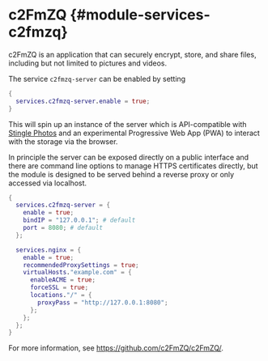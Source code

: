 # c2FmZQ {#module-services-c2fmzq}

c2FmZQ is an application that can securely encrypt, store, and share files,
including but not limited to pictures and videos.

The service `c2fmzq-server` can be enabled by setting
```nix
{
  services.c2fmzq-server.enable = true;
}
```
This will spin up an instance of the server which is API-compatible with
[Stingle Photos](https://stingle.org) and an experimental Progressive Web App
(PWA) to interact with the storage via the browser.

In principle the server can be exposed directly on a public interface and there
are command line options to manage HTTPS certificates directly, but the module
is designed to be served behind a reverse proxy or only accessed via localhost.

```nix
{
  services.c2fmzq-server = {
    enable = true;
    bindIP = "127.0.0.1"; # default
    port = 8080; # default
  };

  services.nginx = {
    enable = true;
    recommendedProxySettings = true;
    virtualHosts."example.com" = {
      enableACME = true;
      forceSSL = true;
      locations."/" = {
        proxyPass = "http://127.0.0.1:8080";
      };
    };
  };
}
```

For more information, see <https://github.com/c2FmZQ/c2FmZQ/>.

